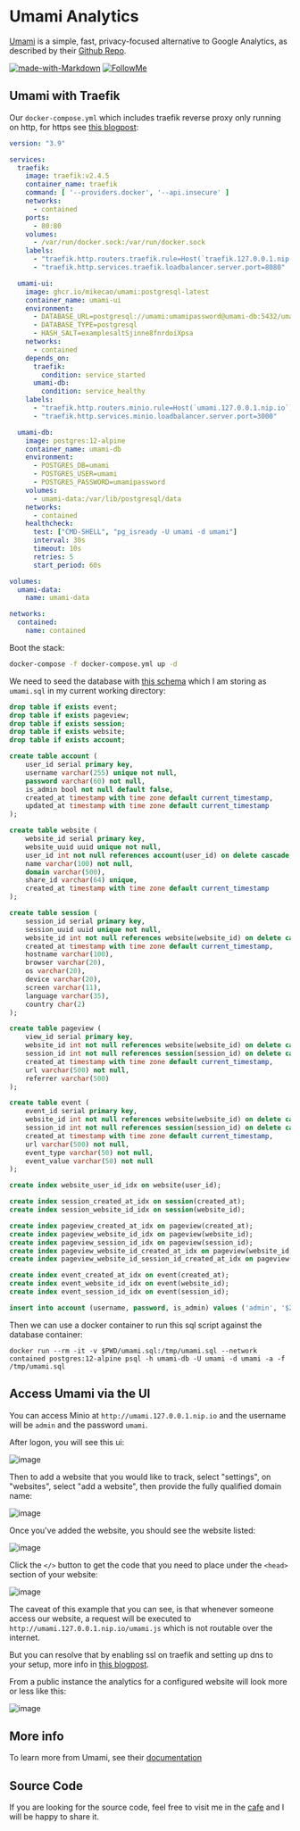 # Umami Analytics

[Umami](https://github.com/mikecao/umami) is a simple, fast, privacy-focused alternative to Google Analytics, as described by their [Github Repo](https://github.com/mikecao/umami).

[![made-with-Markdown](https://img.shields.io/badge/Visit%20my-Website-orange.svg)](https://ruan.dev) [![FollowMe](https://img.shields.io/badge/Follow%20Me-@ruanbekker-00ACEE.svg)](https://twitter.com/ruanbekker)

## Umami with Traefik

Our `docker-compose.yml` which includes traefik reverse proxy only running on http, for https see [this blogpost](https://containers.fan/posts/setup-traefik-v2-docker-compose/):

```yaml
version: "3.9"

services:
  traefik:
    image: traefik:v2.4.5
    container_name: traefik
    command: [ '--providers.docker', '--api.insecure' ]
    networks:
      - contained
    ports:
      - 80:80
    volumes:
      - /var/run/docker.sock:/var/run/docker.sock
    labels:
      - "traefik.http.routers.traefik.rule=Host(`traefik.127.0.0.1.nip.io`)"
      - "traefik.http.services.traefik.loadbalancer.server.port=8080"

  umami-ui:
    image: ghcr.io/mikecao/umami:postgresql-latest
    container_name: umami-ui
    environment:
      - DATABASE_URL=postgresql://umami:umamipassword@umami-db:5432/umami
      - DATABASE_TYPE=postgresql
      - HASH_SALT=examplesaltSjinne8fnrdoiXpsa
    networks:
      - contained
    depends_on:
      traefik:
        condition: service_started
      umami-db:
        condition: service_healthy
    labels:
      - "traefik.http.routers.minio.rule=Host(`umami.127.0.0.1.nip.io`)"
      - "traefik.http.services.minio.loadbalancer.server.port=3000"

  umami-db:
    image: postgres:12-alpine
    container_name: umami-db
    environment:
      - POSTGRES_DB=umami
      - POSTGRES_USER=umami
      - POSTGRES_PASSWORD=umamipassword
    volumes:
      - umami-data:/var/lib/postgresql/data
    networks:
      - contained
    healthcheck:
      test: ["CMD-SHELL", "pg_isready -U umami -d umami"]
      interval: 30s
      timeout: 10s
      retries: 5
      start_period: 60s

volumes:
  umami-data:
    name: umami-data

networks:
  contained:
    name: contained
```

Boot the stack:

```sh
docker-compose -f docker-compose.yml up -d
```

We need to seed the database with [this schema](https://github.com/mikecao/umami/blob/master/sql/schema.postgresql.sql) which I am storing as `umami.sql` in my current working directory:

```sql
drop table if exists event;
drop table if exists pageview;
drop table if exists session;
drop table if exists website;
drop table if exists account;

create table account (
    user_id serial primary key,
    username varchar(255) unique not null,
    password varchar(60) not null,
    is_admin bool not null default false,
    created_at timestamp with time zone default current_timestamp,
    updated_at timestamp with time zone default current_timestamp
);

create table website (
    website_id serial primary key,
    website_uuid uuid unique not null,
    user_id int not null references account(user_id) on delete cascade,
    name varchar(100) not null,
    domain varchar(500),
    share_id varchar(64) unique,
    created_at timestamp with time zone default current_timestamp
);

create table session (
    session_id serial primary key,
    session_uuid uuid unique not null,
    website_id int not null references website(website_id) on delete cascade,
    created_at timestamp with time zone default current_timestamp,
    hostname varchar(100),
    browser varchar(20),
    os varchar(20),
    device varchar(20),
    screen varchar(11),
    language varchar(35),
    country char(2)
);

create table pageview (
    view_id serial primary key,
    website_id int not null references website(website_id) on delete cascade,
    session_id int not null references session(session_id) on delete cascade,
    created_at timestamp with time zone default current_timestamp,
    url varchar(500) not null,
    referrer varchar(500)
);

create table event (
    event_id serial primary key,
    website_id int not null references website(website_id) on delete cascade,
    session_id int not null references session(session_id) on delete cascade,
    created_at timestamp with time zone default current_timestamp,
    url varchar(500) not null,
    event_type varchar(50) not null,
    event_value varchar(50) not null
);

create index website_user_id_idx on website(user_id);

create index session_created_at_idx on session(created_at);
create index session_website_id_idx on session(website_id);

create index pageview_created_at_idx on pageview(created_at);
create index pageview_website_id_idx on pageview(website_id);
create index pageview_session_id_idx on pageview(session_id);
create index pageview_website_id_created_at_idx on pageview(website_id, created_at);
create index pageview_website_id_session_id_created_at_idx on pageview(website_id, session_id, created_at);

create index event_created_at_idx on event(created_at);
create index event_website_id_idx on event(website_id);
create index event_session_id_idx on event(session_id);

insert into account (username, password, is_admin) values ('admin', '$2b$10$BUli0c.muyCW1ErNJc3jL.vFRFtFJWrT8/GcR4A.sUdCznaXiqFXa', true);
```

Then we can use a docker container to run this sql script against the database container:

```
docker run --rm -it -v $PWD/umami.sql:/tmp/umami.sql --network contained postgres:12-alpine psql -h umami-db -U umami -d umami -a -f /tmp/umami.sql
```

## Access Umami via the UI

You can access Minio at `http://umami.127.0.0.1.nip.io` and the username will be `admin` and the password `umami`.

After logon, you will see this ui:

![image](https://user-images.githubusercontent.com/567298/169846020-42f00c66-cedb-489b-bdc2-43ab774097ad.png)

Then to add a website that you would like to track, select "settings", on "websites", select "add a website", then provide the fully qualified domain name:

![image](https://user-images.githubusercontent.com/567298/169846249-5c59d458-28b6-4ec3-8006-436544e6a924.png)

Once you've added the website, you should see the website listed:

![image](https://user-images.githubusercontent.com/567298/169846542-04f69f91-eacd-4438-a6f2-b29f14887c72.png)

Click the `</>` button to get the code that you need to place under the `<head>` section of your website:

![image](https://user-images.githubusercontent.com/567298/169847078-c9308fc4-d242-46aa-9200-2d8be232c549.png)

The caveat of this example that you can see, is that whenever someone access our website, a request will be executed to `http://umami.127.0.0.1.nip.io/umami.js` which is not routable over the internet.

But you can resolve that by enabling ssl on traefik and setting up dns to your setup, more info in [this blogpost](https://containers.fan/posts/setup-traefik-v2-docker-compose/).

From a public instance the analytics for a configured website will look more or less like this:

![image](https://user-images.githubusercontent.com/567298/169847867-b23b5041-fa1a-4dd9-8598-6084da3a5c8b.png)

## More info

To learn more from Umami, see their [documentation](https://umami.is/docs/about)

## Source Code

If you are looking for the source code, feel free to visit me in the [cafe](https://www.buymeacoffee.com/ruanbekker) and I will be happy to share it.
